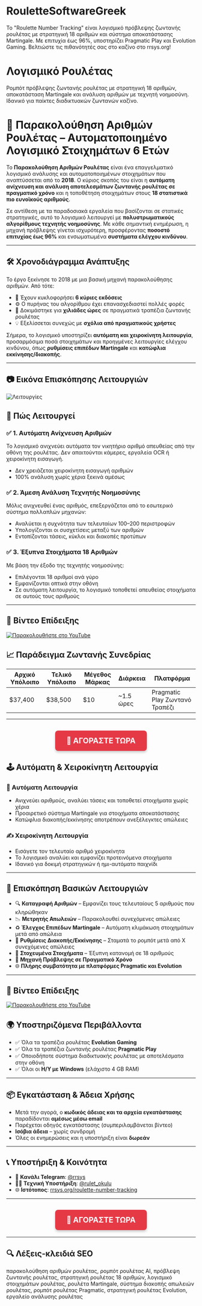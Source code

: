 # RouletteSoftwareGreek
Το "Roulette Number Tracking" είναι λογισμικό πρόβλεψης ζωντανής ρουλέτας με στρατηγική 18 αριθμών και σύστημα αποκατάστασης Martingale. Με επιτυχία έως 96%, υποστηρίζει Pragmatic Play και Evolution Gaming. Βελτιώστε τις πιθανότητές σας στο καζίνο στο rrsys.org!

# Λογισμικό Ρουλέτας
Ρομπότ πρόβλεψης ζωντανής ρουλέτας με στρατηγική 18 αριθμών, αποκατάσταση Martingale και ανάλυση αριθμών με τεχνητή νοημοσύνη. Ιδανικό για παίκτες διαδικτυακών ζωντανών καζίνο.

# 🧠 Παρακολούθηση Αριθμών Ρουλέτας – Αυτοματοποιημένο Λογισμικό Στοιχημάτων 6 Ετών

Το **Παρακολούθηση Αριθμών Ρουλέτας** είναι ένα επαγγελματικό λογισμικό ανάλυσης και αυτοματοποιημένων στοιχημάτων που αναπτύσσεται από το **2018**. Ο κύριος σκοπός του είναι η **αυτόματη ανίχνευση και ανάλυση αποτελεσμάτων ζωντανής ρουλέτας σε πραγματικό χρόνο** και η τοποθέτηση στοιχημάτων στους **18 στατιστικά πιο ευνοϊκούς αριθμούς**.

Σε αντίθεση με τα παραδοσιακά εργαλεία που βασίζονται σε στατικές στρατηγικές, αυτό το λογισμικό λειτουργεί με **πολυστρωματικούς αλγορίθμους τεχνητής νοημοσύνης**. Με κάθε σημαντική ενημέρωση, η μηχανή πρόβλεψης γίνεται ισχυρότερη, προσφέροντας **ποσοστό επιτυχίας έως 96%** και ενσωματωμένα **συστήματα ελέγχου κινδύνου**.

---

## 🛠️ Χρονοδιάγραμμα Ανάπτυξης

Το έργο ξεκίνησε το 2018 με μια βασική μηχανή παρακολούθησης αριθμών. Από τότε:

- 🔁 Έχουν κυκλοφορήσει **6 κύριες εκδόσεις**
- ⚙️ Ο πυρήνας του αλγορίθμου έχει επανασχεδιαστεί πολλές φορές
- 🧪 Δοκιμάστηκε για **χιλιάδες ώρες** σε πραγματικά τραπέζια ζωντανής ρουλέτας
- 💡 Εξελίσσεται συνεχώς με **σχόλια από πραγματικούς χρήστες**

Σήμερα, το λογισμικό υποστηρίζει **αυτόματη και χειροκίνητη λειτουργία**, προσαρμόσιμα ποσά στοιχημάτων και προηγμένες λειτουργίες ελέγχου κινδύνου, όπως **ρυθμίσεις επιπέδων Martingale** και **κατώφλια εκκίνησης/διακοπής**.

---

## 📷 Εικόνα Επισκόπησης Λειτουργιών

![Λειτουργίες](https://rrsys.org/wp-content/uploads/2022/09/Roulette-Number-Tracking-features-overview.png)

## 🤖 Πώς Λειτουργεί

### ✅ 1. Αυτόματη Ανίχνευση Αριθμών
Το λογισμικό ανιχνεύει αυτόματα τον νικητήριο αριθμό απευθείας από την οθόνη της ρουλέτας. Δεν απαιτούνται κάμερες, εργαλεία OCR ή χειροκίνητη εισαγωγή.

- Δεν χρειάζεται χειροκίνητη εισαγωγή αριθμών
- 100% ανάλυση χωρίς χέρια ξεκινά αμέσως

### ✅ 2. Άμεση Ανάλυση Τεχνητής Νοημοσύνης
Μόλις ανιχνευθεί ένας αριθμός, επεξεργάζεται από το εσωτερικό σύστημα πολλαπλών μηχανών:

- Αναλύεται η συχνότητα των τελευταίων 100–200 περιστροφών
- Υπολογίζονται οι συσχετίσεις μεταξύ των αριθμών
- Εντοπίζονται τάσεις, κύκλοι και διακοπές προτύπων

### ✅ 3. Έξυπνα Στοιχήματα 18 Αριθμών
Με βάση την έξοδο της τεχνητής νοημοσύνης:

- Επιλέγονται 18 αριθμοί ανά γύρο
- Εμφανίζονται οπτικά στην οθόνη
- Σε αυτόματη λειτουργία, το λογισμικό τοποθετεί απευθείας στοιχήματα σε αυτούς τους αριθμούς

---

## 🎥 Βίντεο Επίδειξης

[![Παρακολουθήστε στο YouTube](https://i.ytimg.com/vi/EwKxHeAxPmk/maxresdefault.jpg)](https://youtu.be/EwKxHeAxPmk?si=eyJwQzLtdvm14X5u)

## 📈 Παράδειγμα Ζωντανής Συνεδρίας

| Αρχικό Υπόλοιπο | Τελικό Υπόλοιπο | Μέγεθος Μάρκας | Διάρκεια | Πλατφόρμα |
|------------------|------------------|----------------|----------|-----------|
| $37,400          | $38,500          | $10            | ~1.5 ώρες | Pragmatic Play Ζωντανό Τραπέζι |

---

<h2 align="center">
  <a href="https://rrsys.org/roulette-number-tracking/" target="_blank" style="text-decoration: none;">
    <span style="
      display: inline-block;
      background-color: #e63946;
      color: white;
      font-size: 20px;
      padding: 15px 30px;
      border-radius: 8px;
      font-weight: bold;
      box-shadow: 0 4px 6px rgba(0, 0, 0, 0.2);
    ">
      🛒 ΑΓΟΡΑΣΤΕ ΤΩΡΑ
    </span>
  </a>
</h2>

## 🕹️ Αυτόματη & Χειροκίνητη Λειτουργία

### 🔄 Αυτόματη Λειτουργία
- Ανιχνεύει αριθμούς, αναλύει τάσεις και τοποθετεί στοιχήματα χωρίς χέρια
- Προαιρετικό σύστημα Martingale για στοιχήματα αποκατάστασης
- Κατώφλια διακοπής/εκκίνησης αποτρέπουν ανεξέλεγκτες απώλειες

### ✍️ Χειροκίνητη Λειτουργία
- Εισάγετε τον τελευταίο αριθμό χειροκίνητα
- Το λογισμικό αναλύει και εμφανίζει προτεινόμενα στοιχήματα
- Ιδανικό για δοκιμή στρατηγικών ή ημι-αυτόματο παιχνίδι

---

## 🧩 Επισκόπηση Βασικών Λειτουργιών

- 🔍 **Καταγραφή Αριθμών** – Εμφανίζει τους τελευταίους 5 αριθμούς που κληρώθηκαν
- 📉 **Μετρητής Απωλειών** – Παρακολουθεί συνεχόμενες απώλειες
- ♻️ **Έλεγχος Επιπέδων Martingale** – Αυτόματη κλιμάκωση στοιχημάτων μετά από απώλεια
- 🛑 **Ρυθμίσεις Διακοπής/Εκκίνησης** – Σταματά το ρομπότ μετά από X συνεχόμενες απώλειες
- 🎯 **Στοχευμένα Στοιχήματα** – Έξυπνη κατανομή σε 18 αριθμούς
- 🧠 **Μηχανή Πρόβλεψης σε Πραγματικό Χρόνο**
- 🌐 **Πλήρης συμβατότητα με πλατφόρμες Pragmatic και Evolution**

---

## 🎥 Βίντεο Επίδειξης
[![Παρακολουθήστε στο YouTube](https://i.ytimg.com/vi/UPvD4pJHQvA/maxresdefault.jpg)](https://www.youtube.com/watch?v=M6NJ4FWKcQ8)

## 🌍 Υποστηριζόμενα Περιβάλλοντα

- ✅ Όλα τα τραπέζια ρουλέτας **Evolution Gaming**
- ✅ Όλα τα τραπέζια ζωντανής ρουλέτας **Pragmatic Play**
- ✅ Οποιοδήποτε σύστημα διαδικτυακής ρουλέτας με αποτελέσματα στην οθόνη
- ✅ Όλοι οι **Η/Υ με Windows** (ελάχιστο 4 GB RAM)

---

## 📦 Εγκατάσταση & Άδεια Χρήσης

- Μετά την αγορά, ο **κωδικός άδειας και τα αρχεία εγκατάστασης** παραδίδονται **αμέσως μέσω email**
- Παρέχεται οδηγός εγκατάστασης (συμπεριλαμβάνεται βίντεο)
- **Ισόβια άδεια** – χωρίς συνδρομή
- Όλες οι ενημερώσεις και η υποστήριξη είναι **δωρεάν**

---

## 📞 Υποστήριξη & Κοινότητα

- 💬 **Κανάλι Telegram**: [@rrsys](https://t.me/rrsys)
- 🧑‍💻 **Τεχνική Υποστήριξη**: [@rulet_okulu](https://telegram.me/rulet_okulu)
- 🌐 **Ιστότοπος**: [rrsys.org/roulette-number-tracking](https://rrsys.org/roulette-number-tracking)

---

<h2 align="center">
  <a href="https://rrsys.org/roulette-number-tracking/" target="_blank" style="text-decoration: none;">
    <span style="
      display: inline-block;
      background-color: #e63946;
      color: white;
      font-size: 20px;
      padding: 15px 30px;
      border-radius: 8px;
      font-weight: bold;
      box-shadow: 0 4px 6px rgba(0, 0, 0, 0.2);
    ">
      🛒 ΑΓΟΡΑΣΤΕ ΤΩΡΑ
    </span>
  </a>
</h2>

---

## 🔍 Λέξεις-κλειδιά SEO

παρακολούθηση αριθμών ρουλέτας, ρομπότ ρουλέτας AI, πρόβλεψη ζωντανής ρουλέτας, στρατηγική ρουλέτας 18 αριθμών, λογισμικό στοιχημάτων ρουλέτας, ρουλέτα Martingale, σύστημα διακοπής απωλειών ρουλέτας, ρομπότ ρουλέτας Pragmatic, στρατηγική ρουλέτας Evolution, εργαλείο ανάλυσης ρουλέτας
